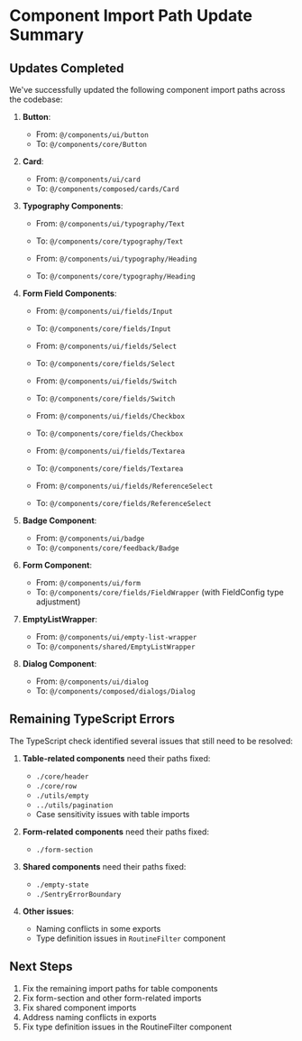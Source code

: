 # Component Import Path Update Summary

## Updates Completed
We've successfully updated the following component import paths across the codebase:

1. **Button**:
   - From: `@/components/ui/button`
   - To: `@/components/core/Button`

2. **Card**:
   - From: `@/components/ui/card`
   - To: `@/components/composed/cards/Card`

3. **Typography Components**:
   - From: `@/components/ui/typography/Text`
   - To: `@/components/core/typography/Text`
   
   - From: `@/components/ui/typography/Heading`
   - To: `@/components/core/typography/Heading`

4. **Form Field Components**:
   - From: `@/components/ui/fields/Input`
   - To: `@/components/core/fields/Input`
   
   - From: `@/components/ui/fields/Select`
   - To: `@/components/core/fields/Select`
   
   - From: `@/components/ui/fields/Switch`
   - To: `@/components/core/fields/Switch`
   
   - From: `@/components/ui/fields/Checkbox`
   - To: `@/components/core/fields/Checkbox`
   
   - From: `@/components/ui/fields/Textarea`
   - To: `@/components/core/fields/Textarea`
   
   - From: `@/components/ui/fields/ReferenceSelect`
   - To: `@/components/core/fields/ReferenceSelect`

5. **Badge Component**:
   - From: `@/components/ui/badge`
   - To: `@/components/core/feedback/Badge`

6. **Form Component**:
   - From: `@/components/ui/form`
   - To: `@/components/core/fields/FieldWrapper` (with FieldConfig type adjustment)

7. **EmptyListWrapper**:
   - From: `@/components/ui/empty-list-wrapper`
   - To: `@/components/shared/EmptyListWrapper`

8. **Dialog Component**:
   - From: `@/components/ui/dialog`
   - To: `@/components/composed/dialogs/Dialog`

## Remaining TypeScript Errors

The TypeScript check identified several issues that still need to be resolved:

1. **Table-related components** need their paths fixed:
   - `./core/header`
   - `./core/row`
   - `./utils/empty`
   - `../utils/pagination`
   - Case sensitivity issues with table imports

2. **Form-related components** need their paths fixed:
   - `./form-section`

3. **Shared components** need their paths fixed:
   - `./empty-state`
   - `./SentryErrorBoundary`

4. **Other issues**:
   - Naming conflicts in some exports
   - Type definition issues in `RoutineFilter` component

## Next Steps

1. Fix the remaining import paths for table components
2. Fix form-section and other form-related imports
3. Fix shared component imports
4. Address naming conflicts in exports
5. Fix type definition issues in the RoutineFilter component 